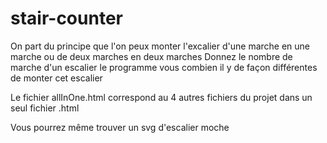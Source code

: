 # stair-counter
On part du principe que l'on peux monter l'excalier d'une marche en une marche ou de deux marches en deux marches
Donnez le nombre de marche d'un escalier le programme vous combien il y de façon différentes de monter cet escalier


Le fichier allInOne.html correspond au 4 autres fichiers du projet dans un seul fichier .html

Vous pourrez même trouver un svg d'escalier moche
